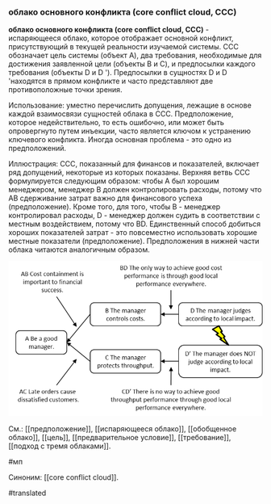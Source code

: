 ### облако основного конфликта (core conflict cloud, CCC)

**облако основного конфликта (core conflict cloud, CCC)** - испаряющееся облако, которое отображает основной конфликт, присутствующий в текущей реальности изучаемой системы. CCC обозначает цель системы (объект A), два требования, необходимые для достижения заявленной цели (объекты B и C), и предпосылки каждого требования (объекты D и D \'). Предпосылки в сущностях D и D \'находятся в прямом конфликте и часто представляют две противоположные точки зрения.

Использование: уместно перечислить допущения, лежащие в основе каждой взаимосвязи сущностей облака в CCC. Предположение, которое недействительно, то есть ошибочно, или может быть опровергнуто путем инъекции, часто является ключом к устранению ключевого конфликта. Иногда основная проблема - это одно из предположений.

Иллюстрация: CCC, показанный для финансов и показателей, включает ряд допущений, некоторые из которых показаны. Верхняя ветвь CCC формулируется следующим образом: чтобы A был хорошим менеджером, менеджер B должен контролировать расходы, потому что AB сдерживание затрат важно для финансового успеха (предположение). Кроме того, для того, чтобы B - менеджер контролировал расходы, D - менеджер должен судить в соответствии с местным воздействием, потому что BD. Единственный способ добиться хороших показателей затрат - это повсеместно использовать хорошие местные показатели (предположение). Предположения в нижней части облака читаются аналогичным образом.

![](images/image115.png)

См.: [[предположение]], [[испаряющееся облако]], [[обобщенное облако]], [[цель]], [[предварительное условие]], [[требование]], [[подход с тремя облаками]].

#мп

Синоним: [[core conflict cloud]].

#translated
